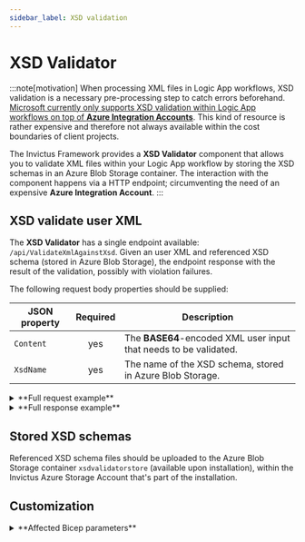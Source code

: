 ```yaml
---
sidebar_label: XSD validation
---
```


# XSD Validator
:::note[motivation]
When processing XML files in Logic App workflows, XSD validation is a necessary pre-processing step to catch errors beforehand. [Microsoft currently only supports XSD validation within Logic App workflows on top of **Azure Integration Accounts**](https://learn.microsoft.com/en-us/azure/logic-apps/logic-apps-enterprise-integration-schemas?tabs=consumption). This kind of resource is rather expensive and therefore not always available within the cost boundaries of client projects.

The Invictus Framework provides a **XSD Validator** component that allows you to validate XML files within your Logic App workflow by storing the XSD schemas in an Azure Blob Storage container. The interaction with the component happens via a HTTP endpoint; circumventing the need of an expensive **Azure Integration Account**.
:::

## XSD validate user XML
The **XSD Validator** has a single endpoint available: `/api/ValidateXmlAgainstXsd`. Given an user XML and referenced XSD schema (stored in Azure Blob Storage), the endpoint response with the result of the validation, possibly with violation failures.

The following request body properties should be supplied:

| JSON property | Required | Description                                                       |
| ------------- | :------: | ----------------------------------------------------------------- |
| `Content`     | yes      | The **BASE64**-encoded XML user input that needs to be validated. |
| `XsdName`     | yes      | The name of the XSD schema, stored in Azure Blob Storage.         |

<details>
<summary>**Full request example**</summary>

```json
// POST -> /api/ValidateXmlAgainstXsd
{
    "Content": "PHBlcnNvbj48Zmlyc3ROYW1lPkpvaG48L2ZpcnN0TmFtZT48L2xhc3ROYW1lPkRvZTwvbGFzdE5hbWU+PHByb2R1Y3RUeXBlPjEwPC9wcm9kdWN0VHlwZT48L3BlcnNvbj4=",
    "XsdName": "person.xsd"
}
```
</details>

<details>
<summary>**Full response example**</summary>

```json
// 200 OK <- /api/ValidateXmlAgainstXsd
{
    "isValid": false,
    "exceptions": [
        {
            "message": "The element 'person' has invalid child element 'productType'. List of possible elements expected: 'firstName', 'lastName'." 
        }
    ]
}
```
</details>

## Stored XSD schemas
Referenced XSD schema files should be uploaded to the Azure Blob Storage container `xsdvalidatorstore` (available upon installation), within the Invictus Azure Storage Account that's part of the installation.

## Customization

<details>
<summary>**Affected Bicep parameters**</summary>

The following Bicep parameters control the inner workings of the **XSD Validator** component. See the [deployment of the Invictus Framework](./installation/framework-releasepipeline.mdx) to learn more.

| Bicep parameter | Default | Description |
| --------------- | ------- | ----------- |
| `storageAccountName` | `invictus{resourcePrefix}store` | The name of the Azure Storage Account where the `xsdvalidatorstore` Azure Blob Storage container will be located (used by other Framework components as well). |
| `xsdValidatorScaling` | `{ cpuResources: '0.5', memoryResources: '1.0Gi', scaleMaxReplicas: 1, scaleMinReplicas: 0, concurrentRequests: 10 }` | The Container App options to control scaling. See [scaling rules in Azure Container Apps](https://learn.microsoft.com/en-us/azure/container-apps/scale-app?pivots=container-apps-bicep#custom). |
| `xsdValidatorFunctionName` | `inv-${resourcePrefix}-xsdvalidator` | The name of the Azure Container App to be created for the **XSD Validator** component. |
</details>
